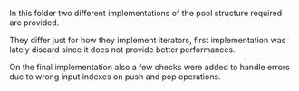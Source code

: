 In this folder two different implementations of the pool structure required are provided.

They differ just for how they implement iterators, first implementation was lately discard since it does not provide better performances. 

On the final implementation also a few checks were added to handle errors due to wrong input indexes on
push and pop operations. 